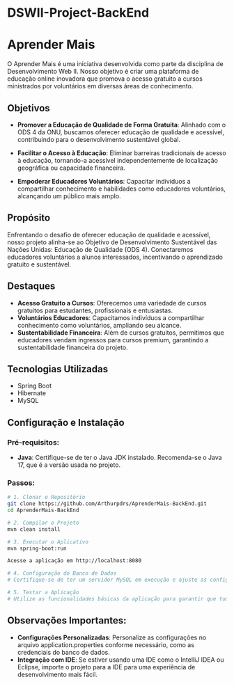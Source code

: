 # DSWII-Project-BackEnd


# Aprender Mais

O Aprender Mais é uma iniciativa desenvolvida como parte da disciplina de Desenvolvimento Web II. Nosso objetivo é criar uma plataforma de educação online inovadora que promova o acesso gratuito a cursos ministrados por voluntários em diversas áreas de conhecimento.

## Objetivos

- **Promover a Educação de Qualidade de Forma Gratuita**: Alinhado com o ODS 4 da ONU, buscamos oferecer educação de qualidade e acessível, contribuindo para o desenvolvimento sustentável global.

- **Facilitar o Acesso à Educação**: Eliminar barreiras tradicionais de acesso à educação, tornando-a acessível independentemente de localização geográfica ou capacidade financeira.

- **Empoderar Educadores Voluntários**: Capacitar indivíduos a compartilhar conhecimento e habilidades como educadores voluntários, alcançando um público mais amplo.

## Propósito

Enfrentando o desafio de oferecer educação de qualidade e acessível, nosso projeto alinha-se ao Objetivo de Desenvolvimento Sustentável das Nações Unidas: Educação de Qualidade (ODS 4). Conectaremos educadores voluntários a alunos interessados, incentivando o aprendizado gratuito e sustentável.

## Destaques

- **Acesso Gratuito a Cursos**: Oferecemos uma variedade de cursos gratuitos para estudantes, profissionais e entusiastas.
- **Voluntários Educadores**: Capacitamos indivíduos a compartilhar conhecimento como voluntários, ampliando seu alcance.
- **Sustentabilidade Financeira**: Além de cursos gratuitos, permitimos que educadores vendam ingressos para cursos premium, garantindo a sustentabilidade financeira do projeto.

## Tecnologias Utilizadas
- Spring Boot
- Hibernate
- MySQL

## Configuração e Instalação
### Pré-requisitos:
- **Java**: Certifique-se de ter o Java JDK instalado. Recomenda-se o Java 17, que é a versão usada no projeto.

### Passos:

```bash
# 1. Clonar o Repositório
git clone https://github.com/Arthurpdrs/AprenderMais-BackEnd.git
cd AprenderMais-BackEnd

# 2. Compilar o Projeto
mvn clean install

# 3. Executar o Aplicativo
mvn spring-boot:run

Acesse a aplicação em http://localhost:8080

# 4. Configuração do Banco de Dados
# Certifique-se de ter um servidor MySQL em execução e ajuste as configurações do banco de dados no arquivo application.properties.

# 5. Testar a Aplicação
# Utilize as funcionalidades básicas da aplicação para garantir que tudo está funcionando conforme esperado.

```

## Observações Importantes:

- **Configurações Personalizadas**: Personalize as configurações no arquivo application.properties conforme necessário, como as credenciais do banco de dados.
- **Integração com IDE**: Se estiver usando uma IDE como o IntelliJ IDEA ou Eclipse, importe o projeto para a IDE para uma experiência de desenvolvimento mais fácil.

